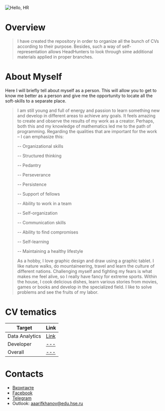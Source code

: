 ![Hello, HR](https://sun9-57.userapi.com/impg/nIQFCMLY2T7sAYhNytPxtSGOIjvq5B5wd0VAFQ/K2zCXa3yOaY.jpg?size=1280x720&quality=96&sign=f9ed21ceac2df4c22ebf3ae73bb8f506&type=album)

# Overview
>I have created the repository in order to organize all the bunch of CVs according to their purpose. 
Besides, such a way of self-representation allows HeadHunters to look through sime additional materials applied in proper branches.

# About Myself
Here I will briefly tell about myself as a person. This will allow you to get to know me better as a person and give me the opportunity to locate all the soft-skills to a separate place.
>I am still young and full of energy and passion to learn something new and develop in different areas to achieve any goals. It feels amazing to create and observe the results of my work as a creator. Perhaps, both this and my knowledge of mathematics led me to the path of programming.
Regarding the qualities that are important for the work – I can emphasize this: <p>
-- Organizational skills <p>
-- Structured thinking <p>
-- Pedantry <p>
-- Perseverance <p>
-- Persistence <p>
-- Support of fellows <p>
-- Ability to work in a team <p>
-- Self-organization <p>
-- Communication skills <p>
-- Ability to find compromises <p>
-- Self-learning <p>
-- Maintaining a healthy lifestyle <p>
As a hobby, I love graphic design and draw using a graphic tablet. I like nature walks, do mountaineering, travel and learn the culture of different nations. Сhallenging myself and fighting my fears is what makes me feel alive, so I really have fancy for extreme sports. Within the house, I cook delicious dishes, learn various stories from movies, games or books and develop in the specialized field. I like to solve problems and see the fruits of my labor.



# CV tematics
| Target | Link |
| ------ | ---- |
| Data Analytics | [Link][DAnl] |
| Developer | [---][Devl] |
| Overall | [---][Ovl] |

# Contacts
- [Вконтакте](https://vk.com/angrychilly)
- [Facebook](https://www.facebook.com/profile.php?id=100005186413644)
- [Telegram](https://t.me/Sm1Ling)
- Outlook: aaarifkhanov@edu.hse.ru

[//]: # (Тут проставлены ссылки)
[DAnl]: <https://github.com/Sm1Ling/CV/blob/DataScience/README.md>
[Devl]: <>
[Ovl]: <>
